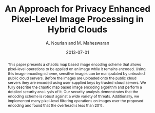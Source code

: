 ---
author: "A. Nourian and M. Maheswaran"
title: "An Approach for Privacy Enhanced Pixel-Level Image Processing in Hybrid Clouds"
journal: "22st International Conference on Computer Communications and Networks (ICCCN)"
location: "Nassau, Bahamas"
date: 2013-07-01
abstract: "This paper presents a chaotic map based image encoding scheme that allows pixel-level operations to be applied on an image while it remains encoded. Using this image encoding scheme, sensitive images can be manipulated by untrusted public cloud servers. Before the images are uploaded onto the public cloud servers they are encoded using user supplied keys by trusted-cloud servers. We fully describe the chaotic map based image encoding algorithm and perform a detailed security anal- ysis of it. Our security analysis demonstrates that the encoding scheme is robust against a wide variety of threats. Additionally, we implemented many pixel-level filtering operations on images over the proposed encoding and found that the overhead is less than 20%."
---